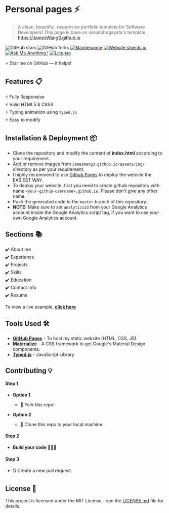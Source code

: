 # Personal pages ⚡️ 
> A clean, beautiful, responsive portfolio template for Software Developers!
> This page is base on varadbhogayata's template.
> https://JamesWang3.github.io

![GitHub stars](https://img.shields.io/github/stars/JamesWang3/JamesWang3.github.io) 
![GitHub forks](https://img.shields.io/github/forks/JamesWang3/JamesWang3.github.io)
[![Maintenance](https://img.shields.io/badge/maintained-yes-green.svg)](https://github.com/JamesWang3/JamesWang3.github.io/commits/master)
[![Website shields.io](https://img.shields.io/badge/website-up-yellow)](http://JamesWang3.github.io/)
[![Ask Me Anything !](https://img.shields.io/badge/ask%20me-linkedin-1abc9c.svg)](https://www.linkedin.com/in/JamesWang3/)
[![License](http://img.shields.io/:license-mit-blue.svg?style=flat-square)](http://badges.mit-license.org)

<!-- ### Website Preview
<p align="center"> 
  <kbd>
    <a href="https://JamesWang3.github.io" target="_blank"><img src="examples/preview.gif">
  </a>
  </kbd>
</p> -->

:star: Star me on GitHub — it helps!

## Features 📋
⚡️ Fully Responsive\
⚡️ Valid HTML5 & CSS3\
⚡️ Typing animation using `Typed.js`\
⚡️ Easy to modify

## Installation & Deployment 📦
- Clone the repository and modify the content of <b>index.html</b> according to your requirement.
- Add or remove images from `JamesWang3.github.io/assets/img/` directory as per your requirement.
- I highly recommend to use [Github Pages](https://create-react-app.dev/docs/deployment/#github-pages) to deploy the website the EASIEST WAY.
- To deploy your website, first you need to create github repository with name `<your-github-username>.github.io`. Please don't give any other name.
- Push the generated code to the `master` branch of this repository.
- <b>NOTE:</b> Make sure to set `analyticsId` from your Google Analytics account inside the Google Analytics script tag, if you want to use your own Google Analytics account.

## Sections 📚
✔️ About me\
✔️ Experience\
✔️ Projects \
✔️ Skills \
✔️ Education\
✔️ Contact Info\
✔️ Resume

To view a live example, **[click here](https://JamesWang3.github.io/)**

## Tools Used 🛠️
* [<b>GitHub Pages</b>](https://create-react-app.dev/docs/deployment/#github-pages) - To host my static website (HTML, CSS, JS).
* [<b>Materialize</b>](https://materializecss.com/) - A CSS framework to get Google's Material Design components.
* [<b>Typed.js</b>](https://mattboldt.com/demos/typed-js/) - JavaScript Library

## Contributing 💡
#### Step 1

- **Option 1**
    - 🍴 Fork this repo!

- **Option 2**
    - 👯 Clone this repo to your local machine.


#### Step 2

- **Build your code** 🔨🔨🔨

#### Step 3

- 🔃 Create a new pull request.

## License 📄
This project is licensed under the MIT License - see the [LICENSE.md](./LICENSE) file for details.
